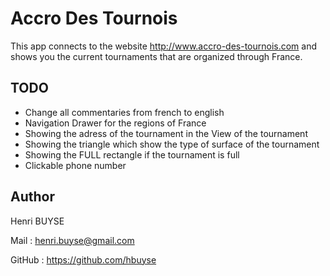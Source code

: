 # Accro Des Tournois
This app connects to the website http://www.accro-des-tournois.com and shows you the 
current tournaments that are organized through France.

## TODO
  * Change all commentaries from french to english
  * Navigation Drawer for the regions of France
  * Showing the adress of the tournament in the View of the tournament
  * Showing the triangle which show the type of surface of the tournament
  * Showing the FULL rectangle if the tournament is full
  * Clickable phone number


## Author
Henri BUYSE

Mail :   henri.buyse@gmail.com

GitHub : https://github.com/hbuyse
